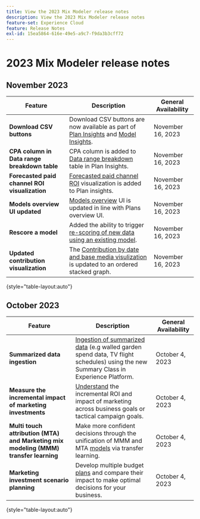 ```yaml
---
title: View the 2023 Mix Modeler release notes
description: View the 2023 Mix Modeler release notes
feature-set: Experience Cloud
feature: Release Notes
exl-id: 15ea5864-616e-49e5-a9c7-f9da3b3cff72
---
```

# 2023 Mix Modeler release notes

## November 2023


| Feature | Description | General Availability |
|---|---|---|
| **Download CSV buttons** | Download CSV buttons are now available as part of [Plan Insights](../plans/build.md) and [Model Insights](../models/insights.md#model-insights). | November 16, 2023 | 
| **CPA column in Data range breakdown table**| CPA column is added to [Data range breakdown](../plans/build.md) table in Plan Insights. | November 16, 2023 |
| **Forecasted paid channel ROI visualization** | [Forecasted paid channel ROI](../plans/build.md) visualization is added to Plan insights. | November 16, 2023 |
| **Models overview UI updated** | [Models overview](../models/overview.md) UI is updated in line with Plans overview UI. | November 16, 2023 |
| **Rescore a model** | Added the ability to trigger [re-scoring of new data using an existing model](../models/overview.md#rescore). | November 16, 2023 | 
| **Updated contribution visualization** | The [Contribution by date and base media visulization](../models/insights.md#model-insights) is updated to an ordered stacked graph.  | November 16, 2023 |

{style="table-layout:auto"}


## October 2023

| Feature | Description | General Availability |
|---|---|---|
| **Summarized data ingestion** | [Ingestion of summarized data](../ingest-data/overview.md) (e.g walled garden spend data, TV flight schedules) using the new Summary Class in Experience Platform. | October 4, 2023 | 
|**Measure the incremental impact of marketing investments** | [Understand](../dashboard/overview.md) the incremental ROI and impact of marketing across business goals or tactical campaign goals. | October 4, 2023 |
| **Multi touch attribution (MTA) and Marketing mix modeling (MMM) transfer learning** | Make more confident decisions through the unification of MMM and MTA [models](../models/overview.md) via transfer learning. | October 4, 2023 |
| **Marketing investment scenario planning** | Develop multiple budget [plans](../plans/overview.md) and compare their impact to make optimal decisions for your business. | October 4, 2023 |

{style="table-layout:auto"}
